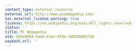 ```yaml
---
content_type: external-resource
external_url: http://www.pcwebopedia.com/
has_external_license_warning: true
license: https://en.wikipedia.org/wiki/All_rights_reserved
status: ''
title: PC Webopedia
uid: d4da89b4-4aa6-41de-9fda-3d835b09273b
wayback_url: ''
---
```


